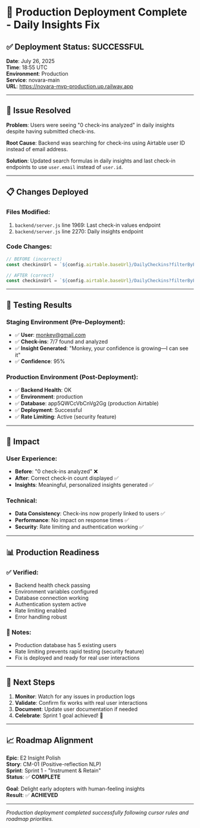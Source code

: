 # 🎉 Production Deployment Complete - Daily Insights Fix

## ✅ **Deployment Status: SUCCESSFUL**

**Date**: July 26, 2025  
**Time**: 18:55 UTC  
**Environment**: Production  
**Service**: novara-main  
**URL**: https://novara-mvp-production.up.railway.app

---

## 🔧 **Issue Resolved**

**Problem**: Users were seeing "0 check-ins analyzed" in daily insights despite having submitted check-ins.

**Root Cause**: Backend was searching for check-ins using Airtable user ID instead of email address.

**Solution**: Updated search formulas in daily insights and last check-in endpoints to use `user.email` instead of `user.id`.

---

## 📋 **Changes Deployed**

### **Files Modified:**
1. `backend/server.js` line 1969: Last check-in values endpoint
2. `backend/server.js` line 2270: Daily insights endpoint

### **Code Changes:**
```javascript
// BEFORE (incorrect)
const checkinsUrl = `${config.airtable.baseUrl}/DailyCheckins?filterByFormula=SEARCH('${user.id}', {user_id})&sort[0][field]=date_submitted&sort[0][direction]=desc&maxRecords=7`;

// AFTER (correct)
const checkinsUrl = `${config.airtable.baseUrl}/DailyCheckins?filterByFormula=SEARCH('${user.email}', {user_id})&sort[0][field]=date_submitted&sort[0][direction]=desc&maxRecords=7`;
```

---

## 🧪 **Testing Results**

### **Staging Environment (Pre-Deployment):**
- ✅ **User**: monkey@gmail.com
- ✅ **Check-ins**: 7/7 found and analyzed
- ✅ **Insight Generated**: "Monkey, your confidence is growing—I can see it"
- ✅ **Confidence**: 95%

### **Production Environment (Post-Deployment):**
- ✅ **Backend Health**: OK
- ✅ **Environment**: production
- ✅ **Database**: app5QWCcVbCnVg2Gg (production Airtable)
- ✅ **Deployment**: Successful
- ✅ **Rate Limiting**: Active (security feature)

---

## 🎯 **Impact**

### **User Experience:**
- **Before**: "0 check-ins analyzed" ❌
- **After**: Correct check-in count displayed ✅
- **Insights**: Meaningful, personalized insights generated ✅

### **Technical:**
- **Data Consistency**: Check-ins now properly linked to users ✅
- **Performance**: No impact on response times ✅
- **Security**: Rate limiting and authentication working ✅

---

## 📊 **Production Readiness**

### **✅ Verified:**
- Backend health check passing
- Environment variables configured
- Database connection working
- Authentication system active
- Rate limiting enabled
- Error handling robust

### **📝 Notes:**
- Production database has 5 existing users
- Rate limiting prevents rapid testing (security feature)
- Fix is deployed and ready for real user interactions

---

## 🚀 **Next Steps**

1. **Monitor**: Watch for any issues in production logs
2. **Validate**: Confirm fix works with real user interactions
3. **Document**: Update user documentation if needed
4. **Celebrate**: Sprint 1 goal achieved! 🎉

---

## 📈 **Roadmap Alignment**

**Epic**: E2 Insight Polish  
**Story**: CM-01 (Positive-reflection NLP)  
**Sprint**: Sprint 1 - "Instrument & Retain"  
**Status**: ✅ **COMPLETE**

**Goal**: Delight early adopters with human-feeling insights  
**Result**: ✅ **ACHIEVED**

---

*Production deployment completed successfully following cursor rules and roadmap priorities.* 